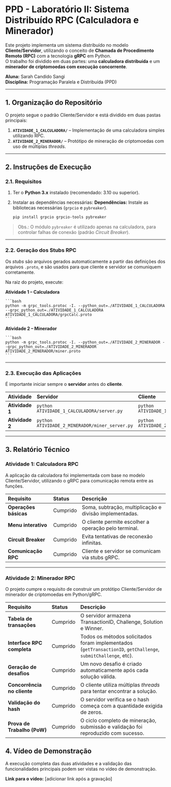# PPD - Laboratório II: Sistema Distribuído RPC (Calculadora e Minerador)

Este projeto implementa um sistema distribuído no modelo **Cliente/Servidor**, utilizando o conceito de **Chamada de Procedimento Remoto (RPC)** com a tecnologia **gRPC** em Python.  
O trabalho foi dividido em duas partes: uma **calculadora distribuída** e um **minerador de criptomoedas com execução concorrente**.

**Aluna:** Sarah Candido Sangi  
**Disciplina:** Programação Paralela e Distribuída (PPD)

---

## 1. Organização do Repositório

O projeto segue o padrão Cliente/Servidor e está dividido em duas pastas principais:

1. **`ATIVIDADE_1_CALCULADORA/`** – Implementação de uma calculadora simples utilizando RPC.  
2. **`ATIVIDADE_2_MINERADOR/`** – Protótipo de mineração de criptomoedas com uso de múltiplas *threads*.

---

## 2. Instruções de Execução

### 2.1. Requisitos

1. Ter o **Python 3.x** instalado (recomendado: 3.10 ou superior).  
2. Instalar as dependências necessárias:
   **Dependências:** Instale as bibliotecas necessárias (`grpcio` e `pybreaker`).
   
    ```bash
    pip install grpcio grpcio-tools pybreaker
    ```

> Obs.: O módulo `pybreaker` é utilizado apenas na calculadora, para controlar falhas de conexão (padrão *Circuit Breaker*).

---

### 2.2. Geração dos Stubs RPC

Os *stubs* são arquivos gerados automaticamente a partir das definições dos arquivos `.proto`, e são usados para que cliente e servidor se comuniquem corretamente.

Na raiz do projeto, execute:

**Atividade 1 – Calculadora**
   
    ```bash
    python -m grpc_tools.protoc -I. --python_out=./ATIVIDADE_1_CALCULADORA --grpc_python_out=./ATIVIDADE_1_CALCULADORA ATIVIDADE_1_CALCULADORA/grpcCalc.proto
    ```
    
**Atividade 2 – Minerador**
   
    ```bash
    python -m grpc_tools.protoc -I. --python_out=./ATIVIDADE_2_MINERADOR --grpc_python_out=./ATIVIDADE_2_MINERADOR ATIVIDADE_2_MINERADOR/miner.proto
    ```
---

### 2.3. Execução das Aplicações

É importante iniciar sempre o **servidor** antes do **cliente**.

| Atividade | Servidor | Cliente |
|:-----------|:----------|:----------|
| **Atividade 1** | `python ATIVIDADE_1_CALCULADORA/server.py` | `python ATIVIDADE_1_CALCULADORA/client.py` |
| **Atividade 2** | `python ATIVIDADE_2_MINERADOR/miner_server.py` | `python ATIVIDADE_2_MINERADOR/miner_client.py` |

---

## 3. Relatório Técnico

### Atividade 1: Calculadora RPC

A aplicação da calculadora foi implementada com base no modelo Cliente/Servidor, utilizando o gRPC para comunicação remota entre as funções.

| Requisito | Status | Descrição |
|:-----------|:--------|:-----------|
| **Operações básicas** | Cumprido | Soma, subtração, multiplicação e divisão implementadas.|
| **Menu interativo** | Cumprido | O cliente permite escolher a operação pelo terminal. |
| **Circuit Breaker** | Cumprido | Evita tentativas de reconexão infinitas. |
| **Comunicação RPC** | Cumprido | Cliente e servidor se comunicam via stubs gRPC. |

---

### Atividade 2: Minerador RPC

O projeto cumpre o requisito de construir um protótipo Cliente/Servidor de minerador de criptomoedas em Python/gRPC.

| Requisito | Status | Descrição |
|:-----------|:--------|:-----------|
| **Tabela de transações** | Cumprido | O servidor armazena TransactionID, Challenge, Solution e Winner. |
| **Interface RPC completa** | Cumprido | Todos os métodos solicitados foram implementados (`getTransactionID`, `getChallenge`, `submitChallenge`, etc). |
| **Geração de desafios** | Cumprido | Um novo desafio é criado automaticamente após cada solução válida. |
| **Concorrência no cliente** | Cumprido | O cliente utiliza múltiplas *threads* para tentar encontrar a solução. |
| **Validação do hash** | Cumprido | O servidor verifica se o hash começa com a quantidade exigida de zeros. |
| **Prova de Trabalho (PoW)** | Cumprido | O ciclo completo de mineração, submissão e validação foi reproduzido com sucesso. |


## 4. Vídeo de Demonstração

A execução completa das duas atividades e a validação das funcionalidades principais podem ser vistas no vídeo de demonstração.

**Link para o vídeo:** [adicionar link após a gravação]

